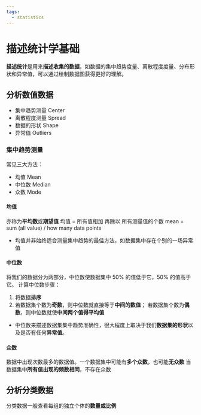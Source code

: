 ```yaml
---
tags:
  - statistics
---
```


# 描述统计学基础
**描述统计**是用来**描述收集的数据**，如数据的集中趋势度量、离散程度度量、分布形状和异常值，可以通过绘制数据图获得更好的理解。

## 分析数值数据
* 集中趋势测量 Center
* 离散程度测量 Spread
* 数据的形状 Shape
* 异常值 Outliers

### 集中趋势测量
常见三大方法：
* 均值 Mean
* 中位数 Median
* 众数 Mode

#### 均值
亦称为**平均数**或**期望值**
均值 = 所有值相加 再除以 所有测量值的个数
mean = sum (all value) / how many data points

* 均值并非始终适合测量集中趋势的最佳方法，如数据集中存在个别的一场异常值

#### 中位数
将我们的数据分为两部分，中位数使数据集中 50% 的值低于它，50% 的值高于它。
计算中位数步骤：
1. 将数据**排序**
2. 若数据集个数为**奇数**，则中位数就直接等于**中间的数值**；
若数据集个数为**偶数**，则中位数就使**中间两个值得平均值**

* 中位数来描述数据集集中趋势准确性，很大程度上取决于我们**数据集的形状**以及是否有任何**异常值**。

#### 众数
数据中出现次数最多的数据值。一个数据集中可能有**多个众数**，也可能**无众数**
当数据集中**所有值出现的频数相同**，不存在众数

## 分析分类数据
分类数据一般查看每组的独立个体的**数量或比例**
